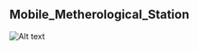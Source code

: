 ## Mobile_Metherological_Station
![Alt text](https://assets.digitalocean.com/articles/alligator/boo.svg )
